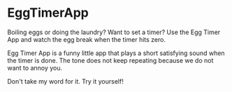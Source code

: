 # EggTimerApp

Boiling eggs or doing the laundry? Want to set a timer? Use the Egg Timer App and watch the egg break when the timer hits zero.

Egg Timer App is a funny little app that plays a short satisfying sound when the timer is done. The tone does not keep repeating because we do not want to annoy you.

Don't take my word for it. Try it yourself!
